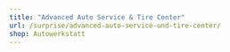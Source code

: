 ```yaml
---
title: "Advanced Auto Service & Tire Center"
url: /surprise/advanced-auto-service-und-tire-center/
shop: Autowerkstatt
---
```

